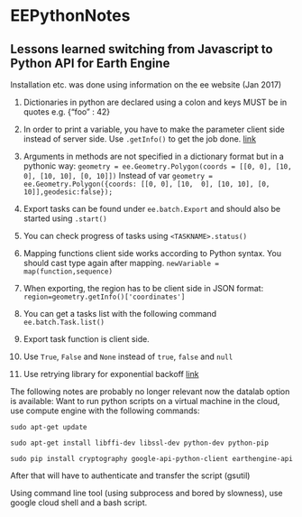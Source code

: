 # EEPythonNotes
## Lessons learned switching from Javascript to Python API for Earth Engine

Installation etc. was done using information on the ee website (Jan 2017)
 
1. Dictionaries in python are declared using a colon and keys MUST be in quotes e.g. {“foo” : 42}
 
2. In order to print a variable, you have to make the parameter client side instead of server side. Use `.getInfo()` to get the job done. [link](https://developers.google.com/earth-engine/client_server)
 
3. Arguments in methods are not specified in a dictionary format but in a pythonic way: `geometry = ee.Geometry.Polygon(coords = [[0, 0], [10,  0], [10, 10], [0, 10]])` Instead of var `geometry = ee.Geometry.Polygon({coords: [[0, 0], [10,  0], [10, 10], [0, 10]],geodesic:false});`
 
4. Export tasks can be found under `ee.batch.Export` and should also be started using `.start()`
 
5. You can check progress of tasks using `<TASKNAME>.status()`
 
6. Mapping functions client side works according to Python syntax. You should cast type again after mapping. `newVariable = map(function,sequence)`
 

 
7. When exporting, the region has to be client side in JSON format: `region=geometry.getInfo()['coordinates']`
 
8. You can get a tasks list with the following command
`ee.batch.Task.list()`
 
9. Export task function is client side. 
 
10. Use `True`, `False` and `None` instead of `true`, `false` and `null`
 
11. Use retrying library for exponential backoff [link](https://pypi.python.org/pypi/retrying)
 
The following notes are probably no longer relevant now the datalab option is available: 
Want to run python scripts on a virtual machine in the cloud, use compute engine with the following commands:
 
`sudo apt-get update`

`sudo apt-get install libffi-dev libssl-dev python-dev python-pip`

`sudo pip install cryptography google-api-python-client earthengine-api`
 
After that will have to authenticate and transfer the script (gsutil) 
 
Using command line tool (using subprocess and bored by slowness), use google cloud shell and a bash script. 
 

 
 
 
 
 
 
 
 
 
